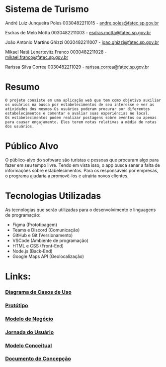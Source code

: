 # Sistema de Turismo
 
André Luiz Junqueira Poles 0030482211015 - andre.poles@fatec.sp.gov.br

Esdras de Melo Motta 0030482211003 - esdras.motta@fatec.sp.gov.br

João Antonio Martins Ghizzi 0030482211007 - joao.ghizzi@fatec.sp.gov.br

Mikael Natã Lenartevitz Franco 0030482211028 -
mikael.franco@fatec.sp.gov.br

Rarissa Silva Correa 0030482211029 - rarissa.correa@fatec.sp.gov.br

# Resumo

	O projeto consiste em uma aplicação web que tem como objetivo auxiliar os usuários na busca por estabelecimentos de seu interesse e ver as atividades dos mesmos.Os usuários poderam procurar por diferentes estabelecimentos e comentar e avaliar suas experiências no local.
	Os estabelecimentos podem realizar postagens sobre eventos ou apenas para causar engajamento. Eles terem notas relativas a média de notas dos usuários.

# Público Alvo

O público-alvo do software são turistas e pessoas que procuram algo para fazer em seu tempo livre. Tendo em vista isso, o app busca sanar a falta de informações sobre estabelecimentos. Para os responsáveis por empresas, o programa ajudaria a promovê-los e atrairia novos clientes.

# Tecnologias Utilizadas

As tecnologias que serão utilizadas para o desenvolvimento e linguagens de programação: 
- Figma (Prototipagem)
- Teams e Discord (Comunicação)
- GitHub e Git (Versionamento)
- VSCode (Ambiente de programação)
- HTML e CSS (Front-End)
- Node.js (Back-End)
- Google Maps API (Geolocalização) 

# Links:
### <a href="https://lucid.app/lucidchart/7e5d4a5b-7d8f-460a-9f3d-a2c47970a416/edit">Diagrama de Casos de Uso</a>

### <a href="https://www.figma.com/file/IE94BwftsBzg2sBjKqSAVz/DESKTOP-TURISMO?type=design&node-id=0-1&mode=design&t=Kv46qBwQhb9yBGRW-0">Protótipo</a>

### <a href="https://fatecspgov-my.sharepoint.com/:p:/g/personal/andre_poles_fatec_sp_gov_br/EVsN_n84JbxAlmkTDptQ_G4Bvv_zl8eQ-dwS6wGw6DY28A?e=Le76O3">Modelo de Negócio</a>

### <a href="https://fatecspgov-my.sharepoint.com/:p:/g/personal/andre_poles_fatec_sp_gov_br/EaOzSkjZxpBDk-JD-59g5tgBBAnvO68OCVbqRPguL4AbyQ?e=mcbeAh">Jornada do Usuário</a>

### <a href="https://lucid.app/lucidchart/d38caa9a-6ee6-47dc-b400-dd89c98db3d1/edit?beaconFlowId=9E268D0CBE39F85C&invitationId=inv_d836213e-db56-4164-83c2-1d32c7cd8e8e&page=0_0#a">Modelo Conceitual</a>

### <a href="https://fatecspgov-my.sharepoint.com/:w:/g/personal/andre_poles_fatec_sp_gov_br/EWhZwXkGHWxHmmHVGyxFa1gBpzzSbIPkhIlsQ2ggKfG6DQ?e=bBaJue">Documento de Concepção</a>
